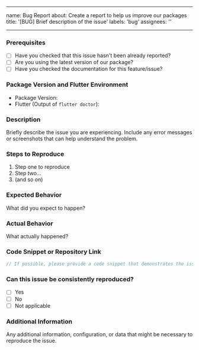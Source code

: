 
---
name: Bug Report
about: Create a report to help us improve our packages
title: '[BUG] Brief description of the issue'
labels: 'bug'
assignees: ''

---

### Prerequisites

- [ ] Have you checked that this issue hasn't been already reported?
- [ ] Are you using the latest version of our package?
- [ ] Have you checked the documentation for this feature/issue?

### Package Version and Flutter Environment

- Package Version: 
- Flutter (Output of `flutter doctor`):

### Description

Briefly describe the issue you are experiencing. Include any error messages or screenshots that can help understand the problem.

### Steps to Reproduce

1. Step one to reproduce
2. Step two...
3. (and so on)

### Expected Behavior

What did you expect to happen?

### Actual Behavior

What actually happened?

### Code Snippet or Repository Link

```dart
// If possible, please provide a code snippet that demonstrates the issue.
```

### Can this issue be consistently reproduced?

- [ ] Yes
- [ ] No
- [ ] Not applicable

### Additional Information

Any additional information, configuration, or data that might be necessary to reproduce the issue.
